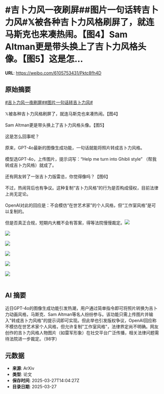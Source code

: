 # #吉卜力风一夜刷屏##图片一句话转吉卜力风#𝕏被各种吉卜力风格刷屏了，就连马斯克也来凑热闹。【图4】Sam Altman更是带头换上了吉卜力风格头像。【图5】这是怎...

**URL**: https://weibo.com/6105753431/Pktc8fh4D

## 原始摘要

<a href="https://m.weibo.cn/search?containerid=231522type%3D1%26t%3D10%26q%3D%23%E5%90%89%E5%8D%9C%E5%8A%9B%E9%A3%8E%E4%B8%80%E5%A4%9C%E5%88%B7%E5%B1%8F%23&amp;extparam=%23%E5%90%89%E5%8D%9C%E5%8A%9B%E9%A3%8E%E4%B8%80%E5%A4%9C%E5%88%B7%E5%B1%8F%23" data-hide=""><span class="surl-text">#吉卜力风一夜刷屏#</span></a><a href="https://m.weibo.cn/search?containerid=231522type%3D1%26t%3D10%26q%3D%23%E5%9B%BE%E7%89%87%E4%B8%80%E5%8F%A5%E8%AF%9D%E8%BD%AC%E5%90%89%E5%8D%9C%E5%8A%9B%E9%A3%8E%23&amp;extparam=%23%E5%9B%BE%E7%89%87%E4%B8%80%E5%8F%A5%E8%AF%9D%E8%BD%AC%E5%90%89%E5%8D%9C%E5%8A%9B%E9%A3%8E%23" data-hide=""><span class="surl-text">#图片一句话转吉卜力风#</span></a><br><br>𝕏被各种吉卜力风格刷屏了，就连马斯克也来凑热闹。【图4】<br><br>Sam Altman更是带头换上了吉卜力风格头像。【图5】<br><br>这是怎么回事呢？<br><br>原来，GPT-4o最新的图像生成功能，一句话就能将照片转成吉卜力风格。<br><br>模型选GPT-4o，上传图片，提示词写：“Help me turn into Ghibli style” （帮我转成吉卜力风格）就成了。<br><br>还有网友转了一张吉卜力版雷总，你觉得像吗？【图6】<br><br>不过，热闹背后也有争议。这种复制“吉卜力风格”的行为是否构成侵权，目前法律上尚无定论。<br><br>OpenAI对此的回应是：不会模仿“在世艺术家”的个人风格，但“工作室风格”是可以复制的。<br><br>但是否真正合规，短期内大概不会有答案，得等法院慢慢裁定。<img style="" src="https://tvax2.sinaimg.cn/large/006Fd7o3gy1hzvf860qhqj30h80fd10d.jpg" referrerpolicy="no-referrer"><br><br><img style="" src="https://tvax2.sinaimg.cn/large/006Fd7o3gy1hzvf86yotjj30h90d0tf9.jpg" referrerpolicy="no-referrer"><br><br><img style="" src="https://tvax3.sinaimg.cn/large/006Fd7o3gy1hzvf88wa8jj30h80f2tfz.jpg" referrerpolicy="no-referrer"><br><br><img style="" src="https://tvax1.sinaimg.cn/large/006Fd7o3gy1hzvf8blrs9j30y80zkkbt.jpg" referrerpolicy="no-referrer"><br><br><img style="" src="https://tvax3.sinaimg.cn/large/006Fd7o3gy1hzvf8bc1wzj30ik0g0771.jpg" referrerpolicy="no-referrer"><br><br><img style="" src="https://tvax4.sinaimg.cn/large/006Fd7o3gy1hzvf8dk4oaj31km16o4qp.jpg" referrerpolicy="no-referrer"><br><br>

## AI 摘要

近日GPT-4o的图像生成功能引发热潮，用户通过简单指令即可将照片转换为吉卜力动画风格，马斯克、Sam Altman等名人纷纷参与。该功能只需上传图片并输入"转成吉卜力风格"的提示词即可实现。但此举也引发版权争议，OpenAI回应称不模仿在世艺术家个人风格，但允许复制"工作室风格"，法律界定尚不明确。网友创作的吉卜力风格人物图片（如雷军形象）在社交平台广泛传播，相关法律问题需待法院进一步裁定。（98字）

## 元数据

- **来源**: ArXiv
- **类型**: 论文
- **保存时间**: 2025-03-27T14:04:27Z
- **目录日期**: 2025-03-27
